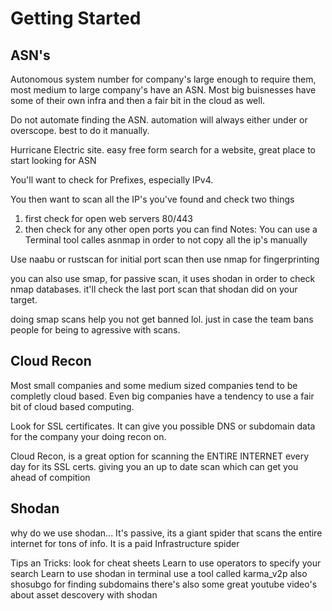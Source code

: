 # Getting Started


## ASN's
Autonomous system number
for company's large enough to require them, most medium to large company's have an ASN.
Most big buisnesses have some of their own infra and then a fair bit in the cloud as well.

Do not automate finding the ASN. automation will always either under or overscope. best to do it manually.

Hurricane Electric site. easy free form search for a website, great place to start looking for ASN

You'll want to check for Prefixes, especially IPv4.

You then want to scan all the IP's you've found and check two things
1. first check for open web servers 80/443
2. then check for any other open ports you can find
Notes: 
You can use a Terminal tool calles asnmap in order to not copy all the ip's manually

Use naabu or rustscan for initial port scan then use nmap for fingerprinting

you can also use smap, for passive scan, it uses shodan in order to check nmap databases. it'll check the last port scan that shodan did on your target.

doing smap scans help you not get banned lol. just in case the team bans people for being to agressive with scans.

## Cloud Recon

Most small companies and some medium sized companies tend to be completly cloud based. Even big companies have a tendency to use a fair bit of cloud based computing.

Look for SSL certificates. It can give you possible DNS or subdomain data for the company your doing recon on.

Cloud Recon, is a great option for scanning the ENTIRE INTERNET every day for its SSL certs. giving you an up to date scan which can get you ahead of compition


## Shodan
why do we use shodan... It's passive, its a giant spider that scans the entire internet for tons of info.
It is a paid Infrastructure spider

Tips an Tricks:
look for cheat sheets
Learn to use operators to specify your search
Learn to use shodan in terminal
use a tool called karma_v2p
also shosubgo for finding subdomains
there's also some great youtube video's about asset descovery with shodan